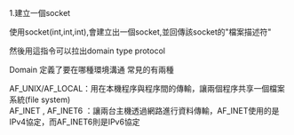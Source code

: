 1.建立一個socket  

使用socket(int,int,int),會建立出一個socket,並回傳該socket的"檔案描述符"  

然後用這指令可以拉出domain type protocol  

Domain
定義了要在哪種環境溝通 常見的有兩種  

AF_UNIX/AF_LOCAL：用在本機程序與程序間的傳輸，讓兩個程序共享一個檔案系統(file system)  
AF_INET , AF_INET6 ：讓兩台主機透過網路進行資料傳輸，AF_INET使用的是IPv4協定，而AF_INET6則是IPv6協定  
